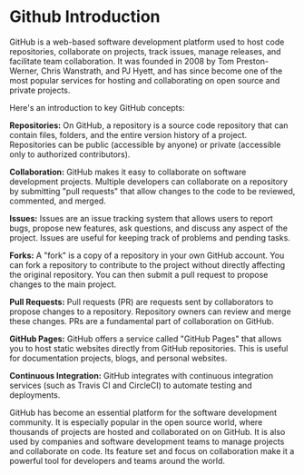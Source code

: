 # Github Introduction

GitHub is a web-based software development platform used to host code repositories, collaborate on projects, track issues, manage releases, and facilitate team collaboration. It was founded in 2008 by Tom Preston-Werner, Chris Wanstrath, and PJ Hyett, and has since become one of the most popular services for hosting and collaborating on open source and private projects.

Here's an introduction to key GitHub concepts:

**Repositories:** On GitHub, a repository is a source code repository that can contain files, folders, and the entire version history of a project. Repositories can be public (accessible by anyone) or private (accessible only to authorized contributors).

**Collaboration:** GitHub makes it easy to collaborate on software development projects. Multiple developers can collaborate on a repository by submitting "pull requests" that allow changes to the code to be reviewed, commented, and merged.

**Issues:** Issues are an issue tracking system that allows users to report bugs, propose new features, ask questions, and discuss any aspect of the project. Issues are useful for keeping track of problems and pending tasks.

**Forks:** A "fork" is a copy of a repository in your own GitHub account. You can fork a repository to contribute to the project without directly affecting the original repository. You can then submit a pull request to propose changes to the main project.

**Pull Requests:** Pull requests (PR) are requests sent by collaborators to propose changes to a repository. Repository owners can review and merge these changes. PRs are a fundamental part of collaboration on GitHub.

**GitHub Pages:** GitHub offers a service called "GitHub Pages" that allows you to host static websites directly from GitHub repositories. This is useful for documentation projects, blogs, and personal websites.

**Continuous Integration:** GitHub integrates with continuous integration services (such as Travis CI and CircleCI) to automate testing and deployments.

GitHub has become an essential platform for the software development community. It is especially popular in the open source world, where thousands of projects are hosted and collaborated on on GitHub. It is also used by companies and software development teams to manage projects and collaborate on code. Its feature set and focus on collaboration make it a powerful tool for developers and teams around the world.
